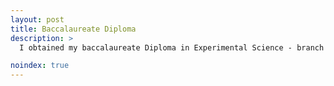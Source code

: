 ```yaml
---
layout: post
title: Baccalaureate Diploma
description: >
  I obtained my baccalaureate Diploma in Experimental Science - branch of physics, which focus on the study of physics and mathematics along with other modules. 

noindex: true
---
```

